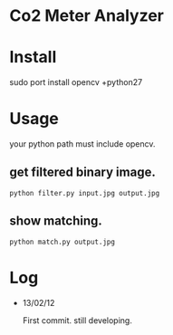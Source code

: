 # Co2 Meter Analyzer

# Install

sudo port install opencv +python27

# Usage

your python path must include opencv.

## get filtered binary image.

    python filter.py input.jpg output.jpg

## show matching.

    python match.py output.jpg


# Log

+ 13/02/12

    First commit. still developing.


